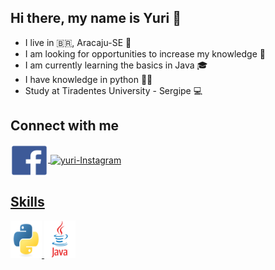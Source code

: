 ## Hi there, my name is Yuri 👋

* I live in 🇧🇷, Aracaju-SE 🌅
* I am looking for opportunities to increase my knowledge 🧠
* I am currently learning the basics in Java 🎓
* I have knowledge in python 👨‍🎓
* Study at Tiradentes University - Sergipe 💻

## Connect with me
<a href = "https://www.facebook.com/yuri.rezende.14289" targe="_blank">
<img align="center" alt="yuri-facebook" height="50" width="60" src="https://raw.githubusercontent.com/devicons/devicon/master/icons/facebook/facebook-original.svg"
style="max-width:100%;">
  
<a href = "https://www.instagram.com/yuriirezende/" targe="_blank">
<img align="center" alt="yuri-Instagram" height="55" width="50" src="https://imagepng.org/wp-content/uploads/2017/08/instagram-icone-icon-1.png"
style="max-width:100%;">  
  
## Skills
<img src = "https://raw.githubusercontent.com/devicons/devicon/master/icons/python/python-original.svg" alt="rails" width="50" height= "60" style="max-
width:100%;">
<img src = "https://raw.githubusercontent.com/devicons/devicon/master/icons/java/java-original-wordmark.svg" alt="rails" width="50" height= "60" style="max-
width:100%;">
